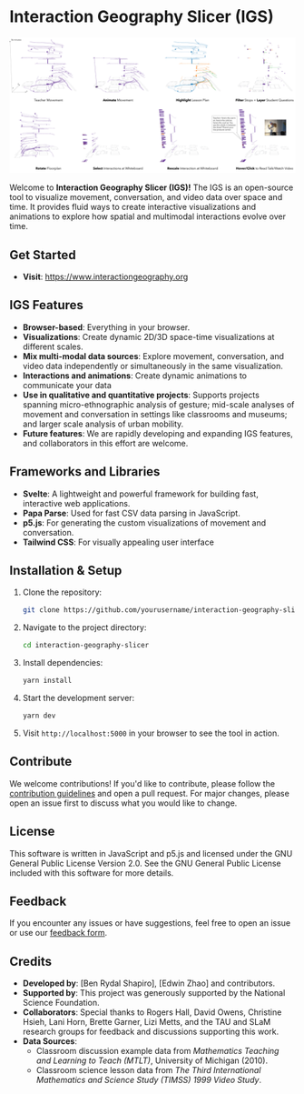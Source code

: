 # Interaction Geography Slicer (IGS)

![repo](./static/images/igs-background.png)

Welcome to **Interaction Geography Slicer (IGS)!** The IGS is an open-source tool to visualize movement, conversation, and video data over space and time. It provides fluid ways to create interactive visualizations and animations to explore how spatial and multimodal interactions evolve over time.

## Get Started

- **Visit**: https://www.interactiongeography.org

## IGS Features

- **Browser-based**: Everything in your browser.
- **Visualizations**: Create dynamic 2D/3D space-time visualizations at different scales.
- **Mix multi-modal data sources**: Explore movement, conversation, and video data independently or simultaneously in the same visualization.
- **Interactions and animations**: Create dynamic animations to communicate your data
- **Use in qualitative and quantitative projects**: Supports projects spanning micro-ethnographic analysis of gesture; mid-scale analyses of movement and conversation in settings like classrooms and museums; and larger scale analysis of urban mobility.
- **Future features**: We are rapidly developing and expanding IGS features, and collaborators in this effort are welcome.

## Frameworks and Libraries

- **Svelte**: A lightweight and powerful framework for building fast, interactive web applications.
- **Papa Parse**: Used for fast CSV data parsing in JavaScript.
- **p5.js**: For generating the custom visualizations of movement and conversation.
- **Tailwind CSS**: For visually appealing user interface

## Installation & Setup

1. Clone the repository:

   ```bash
   git clone https://github.com/yourusername/interaction-geography-slicer.git
   ```

2. Navigate to the project directory:

   ```bash
   cd interaction-geography-slicer
   ```

3. Install dependencies:

   ```bash
   yarn install
   ```

4. Start the development server:

   ```bash
   yarn dev
   ```

5. Visit `http://localhost:5000` in your browser to see the tool in action.

## Contribute

We welcome contributions! If you'd like to contribute, please follow the [contribution guidelines](CONTRIBUTING.md) and open a pull request. For major changes, please open an issue first to discuss what you would like to change.

## License

This software is written in JavaScript and p5.js and licensed under the GNU General Public License Version 2.0. See the GNU General Public License included with this software for more details.

## Feedback

If you encounter any issues or have suggestions, feel free to open an issue or use our [feedback form](https://forms.gle/WaeHRt5Hug3fYzKW9).

## Credits

- **Developed by**: [Ben Rydal Shapiro], [Edwin Zhao] and contributors.
- **Supported by**: This project was generously supported by the National Science Foundation.
- **Collaborators**: Special thanks to Rogers Hall, David Owens, Christine Hsieh, Lani Horn, Brette Garner, Lizi Metts, and the TAU and SLaM research groups for feedback and discussions supporting this work.
- **Data Sources**:
  - Classroom discussion example data from _Mathematics Teaching and Learning to Teach (MTLT)_, University of Michigan (2010).
  - Classroom science lesson data from _The Third International Mathematics and Science Study (TIMSS) 1999 Video Study_.
